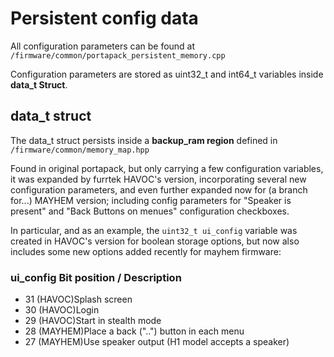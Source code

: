 # Persistent config data

All configuration parameters can be found at `/firmware/common/portapack_persistent_memory.cpp`

Configuration parameters are stored as uint32_t and int64_t variables inside **data_t Struct**.

## data_t struct

The data_t struct persists inside a **backup_ram region** defined in `/firmware/common/memory_map.hpp`

Found in original portapack, but only carrying a few configuration variables, it was expanded by furrtek HAVOC's version, incorporating several new configuration parameters, and even further expanded now for (a branch for...) MAYHEM version; including config parameters for "Speaker is present" and "Back Buttons on menues" configuration checkboxes.

In particular, and as an example, the `uint32_t ui_config` variable was created in HAVOC's version for boolean storage options, but now also includes some new options added recently for mayhem firmware:

### ui_config Bit position / Description
* 31 (HAVOC)Splash screen
* 30 (HAVOC)Login
* 29 (HAVOC)Start in stealth mode
* 28 (MAYHEM)Place a back ("..") button in each menu
* 27 (MAYHEM)Use speaker output (H1 model accepts a speaker)